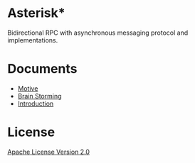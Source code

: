 Asterisk\*
========

Bidirectional RPC with asynchronous messaging protocol and implementations.

Documents
=========

* [Motive](http://prezi.com/ia6rjvjrhe6d/asterisk-motivation/)
* [Brain Storming](http://prezi.com/ktjdnfshx8dv/asterisk-brain-storming/)
* [Introduction](docs/introduction.md)

License
=======
[Apache License Version 2.0](LICENSE)